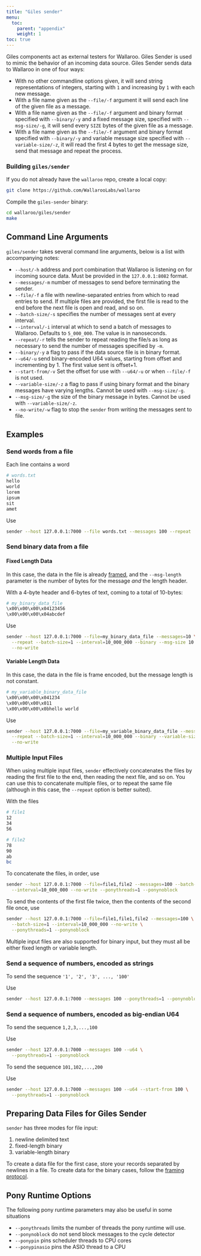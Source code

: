 ```yaml
---
title: "Giles sender"
menu:
  toc:
    parent: "appendix"
    weight: 1
toc: true
---
```

Giles components act as external testers for Wallaroo. Giles Sender is used to mimic the behavior of an incoming data source. Giles Sender sends data to Wallaroo in one of four ways:

- With no other commandline options given, it will send string representations of integers, starting with `1` and increasing by `1` with each new message.
- With a file name given as the `--file/-f` argument it will send each line of the given file as a message.
- With a file name given as the `--file/-f` argument and binary format specified with `--binary/-y` and a fixed message size, specified with `--msg-size/-g`, it will send every `SIZE` bytes of the given file as a message.
- With a file name given as the `--file/-f` argument and binary format specified with `--binary/-y` and variable message size specified with `--variable-size/-z`, it will read the first 4 bytes to get the message size, send that message and repeat the process.

### Building `giles/sender`

If you do not already have the `wallaroo` repo, create a local copy:

```bash
git clone https://github.com/WallarooLabs/wallaroo
```

Compile the `giles-sender` binary:

```bash
cd wallaroo/giles/sender
make
```

## Command Line Arguments

`giles/sender` takes several command line arguments, below is a list with accompanying notes:

* `--host/-h` address and port combination that Wallaroo is listening on for incoming source data. Must be provided in the `127.0.0.1:8082` format.
* `--messages/-m` number of messages to send before terminating the sender.
* `--file/-f` a file with newline-separated entries from which to read entries to send. If multiple files are provided, the first file is read to the end before the next file is open and read, and so on.
* `--batch-size/-s` specifies the number of messages sent at every interval.
* `--interval/-i` interval at which to send a batch of messages to Wallaroo. Defaults to `5_000_000`. The value is in nanoseconds.
* `--repeat/-r` tells the sender to repeat reading the file/s as long as necessary to send the number of messages specified by `-m`.
* `--binary/-y` a flag to pass if the data source file is in binary format.
* `--u64/-u` send binary-encoded U64 values, starting from offset and incrementing by 1. The first value sent is offset+1.
* `--start-from/-v` Set the offset for use with `--u64/-u` or when `--file/-f` is not used.
* `--variable-size/-z` a flag to pass if using binary format and the binary messages have varying lengths. Cannot be used with `--msg-size/-g`.
* `--msg-size/-g` the size of the binary message in bytes. Cannot be used with `--variable-size/-z`.
* `--no-write/-w` flag to stop the `sender` from writing the messages sent to file.

## Examples

### Send words from a file

Each line contains a word

```bash
# words.txt
hello
world
lorem
ipsum
sit
amet
```

Use

```bash
sender --host 127.0.0.1:7000 --file words.txt --messages 100 --repeat
```

### Send binary data from a file

#### Fixed Length Data

In this case, the data in the file is already [framed](/python-tutorial/tcp-decoders-and-encoders#framed-message-protocols), and the `--msg-length` parameter is the number of bytes for the message _and_ the length header.

With a 4-byte header and 6-bytes of text, coming to a total of 10-bytes:

```bash
# my_binary_data_file
\x00\x00\x00\x04123456
\x00\x00\x00\x04abcdef
```

Use

```bash
sender --host 127.0.0.1:7000 --file=my_binary_data_file --messages=10 \
  --repeat --batch-size=1 --interval=10_000_000 --binary --msg-size 10 \
  --no-write
```

#### Variable Length Data

In this case, the data in the file is frame encoded, but the message length is not constant.

```bash
# my_variable_binary_data_file
\x00\x00\x00\x041234
\x00\x00\x00\x011
\x00\x00\x00\x0bhello world
```

Use

```bash
sender --host 127.0.0.1:7000 --file=my_variable_binary_data_file --messages=10 \
  --repeat --batch-size=1 --interval=10_000_000 --binary --variable-size \
  --no-write
```

### Multiple Input Files

When using multiple input files, `sender` effectively concatenates the files by reading the first file to the end, then reading the next file, and so on.
You can use this to concatenate multiple files, or to repeat the same file (although in this case, the `--repeat` option is better suited).

With the files

```bash
# file1
12
34
56

# file2
78
90
ab
bc
```

To concatenate the files, in order, use

```bash
sender --host 127.0.0.1:7000 --file=file1,file2 --messages=100 --batch-size=1 \
  --interval=10_000_000 --no-write --ponythreads=1 --ponynoblock
```

To send the contents of the first file twice, then the contents of the second file once, use

```bash
sender --host 127.0.0.1:7000 --file=file1,file1,file2 --messages=100 \
  --batch-size=1 --interval=10_000_000 --no-write \
  --ponythreads=1 --ponynoblock
```

Multiple input files are also supported for binary input, but they must all be either fixed length or variable length.

### Send a sequence of numbers, encoded as strings

To send the sequence `'1', '2', '3', ..., '100'`


Use

```bash
sender --host 127.0.0.1:7000 --messages 100 --ponythreads=1 --ponynoblock
```

### Send a sequence of numbers, encoded as big-endian U64

To send the sequence `1,2,3,...,100`

Use

```bash
sender --host 127.0.0.1:7000 --messages 100 --u64 \
  --ponythreads=1 --ponynoblock
```

To send the sequence `101,102,...,200`

Use

```bash
sender --host 127.0.0.1:7000 --messages 100 --u64 --start-from 100 \
  --ponythreads=1 --ponynoblock
```

## Preparing Data Files for Giles Sender

`sender` has three modes for file input:

1. newline delimited text
2. fixed-length binary
3. variable-length binary

To create a data file for the first case, store your records separated by newlines in a file.
To create data for the binary cases, follow the [framing protocol](/python-tutorial/tcp-decoders-and-encoders#framed-message-protocols).


## Pony Runtime Options

The following pony runtime parameters may also be useful in some situations

* `--ponythreads` limits the number of threads the pony runtime will use.
* `--ponynoblock` do not send block messages to the cycle detector
* `--ponypin` pins scheduler threads to CPU cores
* `--ponypinasio` pins the ASIO thread to a CPU


